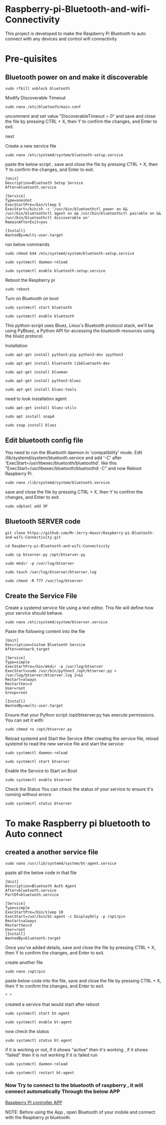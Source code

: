 # Raspberry-pi-Bluetooth-and-wifi-Connectivity

This project is developed to make the Raspberry Pi Bluetooth to auto connect with any devices and  control wifi connectivity

# Pre-quisites

## Bluetooth power on and make it discoverable 

```
sudo rfkill unblock bluetooth
```
Modify Discoverable Timeout 
```
sudo nano /etc/bluetooth/main.conf
```
uncomment and set value "DiscoverableTimeout = 0" 
and save and close the file by pressing CTRL + X, then Y to confirm the changes, and Enter to exit.



next 


Create a new service file
```
sudo nano /etc/systemd/system/bluetooth-setup.service
```
paste the below script , save and close the file by pressing CTRL + X, then Y to confirm the changes, and Enter to exit.
```
[Unit]
Description=Bluetooth Setup Service
After=bluetooth.service

[Service]
Type=oneshot
ExecStartPre=/bin/sleep 5
ExecStart=/bin/sh -c '/usr/bin/bluetoothctl power on && /usr/bin/bluetoothctl agent on && /usr/bin/bluetoothctl pairable on && /usr/bin/bluetoothctl discoverable on'
RemainAfterExit=yes

[Install]
WantedBy=multi-user.target
```
run below commands
```
sudo chmod 644 /etc/systemd/system/bluetooth-setup.service

sudo systemctl daemon-reload

sudo systemctl enable bluetooth-setup.service
```
Reboot the Raspberry pi
```
sudo reboot
```


Turn on Bluetooth  on boot
```
sudo systemctl start bluetooth

sudo systemctl enable bluetooth
```

This python-script uses Bluez, Linux's Bluetooth protocol stack, we'll be using PyBluez, a Python API for accessing the bluetooth resources using the bluez protocol.

Installation

```
sudo apt-get install python3-pip python3-dev ipython3

sudo apt-get install bluetooth libbluetooth-dev

sudo apt-get install blueman

sudo apt-get install python3-bluez

sudo apt-get install bluez-tools

```
need to look installation agent
```
sudo apt-get install bluez-utils

sudo apt install snapd

sudo snap install bluez

```

## Edit bluetooth config file

You need to run the Bluetooth daemon in 'compatibility' mode. Edit /lib/systemd/system/bluetooth.service and add '-C' after 'ExecStart=/usr/libexec/bluetooth/bluetoothd'. like this "ExecStart=/usr/libexec/bluetooth/bluetoothd -C" and now  Reboot Raspberry Pi. 

```
sudo nano /lib/systemd/system/bluetooth.service
```
save and close the file by pressing CTRL + X, then Y to confirm the changes, and Enter to exit.

```
sudo sdptool add SP
```

## Bluetooth SERVER code

```
git clone https://github.com/Mr-Jerry-Haxor/Raspberry-pi-Bluetooth-and-wifi-Connectivity.git

cd Raspberry-pi-Bluetooth-and-wifi-Connectivity

sudo cp btserver.py /opt/btserver.py

sudo mkdir -p /var/log/btserver

sudo touch /var/log/btserver/btserver.log

sudo chmod -R 777 /var/log/btserver

```

## Create the Service File

Create a systemd service file using a text editor. This file will define how your service should behave.

```
sudo nano /etc/systemd/system/btserver.service
```

Paste the following content into the file

```
[Unit]
Description=Custom Bluetooth Service
After=network.target

[Service]
Type=simple
ExecStartPre=/bin/mkdir -p /var/log/btserver
ExecStart=sudo /usr/bin/python3 /opt/btserver.py > /var/log/btserver/btserver.log 2>&1
Restart=always
RestartSec=3
User=root   
Group=root  

[Install]
WantedBy=multi-user.target
```

Ensure that your Python script /opt/btserver.py has execute permissions. You can set it with:

```
sudo chmod +x /opt/btserver.py
```

Reload systemd and Start the Service
After creating the service file, reload systemd to read the new service file and start the service:

```
sudo systemctl daemon-reload

sudo systemctl start btserver
```

Enable the Service to Start on Boot

```
sudo systemctl enable btserver
```

Check the Status
You can check the status of your service to ensure it's running without errors:

```
sudo systemctl status btserver
```

# To make Raspberry pi bluetooth to Auto connect

## created a another service file

```
sudo nano /usr/lib/systemd/system/bt-agent.service
```

paste all the below code in that file

```
[Unit]
Description=Bluetooth Auth Agent
After=bluetooth.service
PartOf=bluetooth.service

[Service]
Type=simple
ExecStartPre=/bin/sleep 10
ExecStart=/usr/bin/bt-agent -c DisplayOnly -p /opt/pin
Restart=always
RestartSec=3
User=root
[Install]
WantedBy=bluetooth.target
```

Once you've added details, save and close the file by pressing CTRL + X, then Y to confirm the changes, and Enter to exit.

create another file

```
sudo nano /opt/pin
```

paste below code into the file, save and close the file by pressing CTRL + X, then Y to confirm the changes, and Enter to exit.

```
* *
```

created a service that would start after reboot

```
sudo systemctl start bt-agent
```

```
sudo systemctl enable bt-agent
```

now check the status

```
sudo systemctl status bt-agent
```

if it is working or not, if it shows "active" then it's working , if it shows "failed" then it is  not working
if it is failed run

```
sudo systemctl daemon-reload
```

```
sudo systemctl restart bt-agent
```

### Now Try to connect to the bluetooth of raspberry , it will connect automatically Through the below APP

[Raspberry PI controller APP](https://github.com/Mr-Jerry-Haxor/Raspberry-pi-Bluetooth-and-wifi-Connectivity/releases/download/Raspberry-pi-controller-APP-v1/Raspberry.pi.Controller.apk)

NOTE: 
Before using the App , open Bluetooth of your mobile and connect with the Raspberry pi bluetooth.

